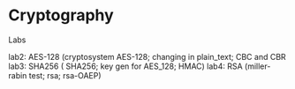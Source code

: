 # Cryptography
Labs

lab2: AES-128 (cryptosystem AES-128; changing in plain_text; CBC and CBR
lab3: SHA256 ( SHA256; key gen for AES_128; HMAC)
lab4: RSA (miller-rabin test; rsa; rsa-OAEP)
